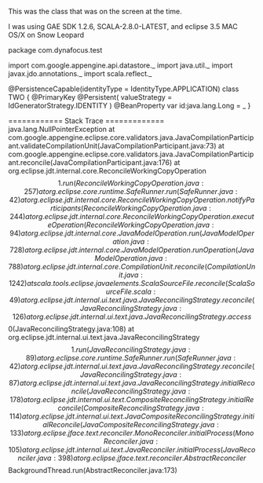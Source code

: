 This was the class that was on the screen at the time.

I was using GAE SDK 1.2.6, SCALA-2.8.0-LATEST, and eclipse 3.5 MAC OS/X on Snow Leopard

package com.dynafocus.test

import com.google.appengine.api.datastore._
import java.util._
import javax.jdo.annotations._
import scala.reflect._
  
@PersistenceCapable(identityType = IdentityType.APPLICATION) 
class TWO {
	@PrimaryKey
	@Persistent( valueStrategy = IdGeneratorStrategy.IDENTITY ) 
	@BeanProperty
	var id:java.lang.Long = _
}

============ Stack Trace =============
java.lang.NullPointerException
at com.google.appengine.eclipse.core.validators.java.JavaCompilationParticipant.validateCompilationUnit(JavaCompilationParticipant.java:73)
at com.google.appengine.eclipse.core.validators.java.JavaCompilationParticipant.reconcile(JavaCompilationParticipant.java:176)
at org.eclipse.jdt.internal.core.ReconcileWorkingCopyOperation$$1.run(ReconcileWorkingCopyOperation.java:257)
at org.eclipse.core.runtime.SafeRunner.run(SafeRunner.java:42)
at org.eclipse.jdt.internal.core.ReconcileWorkingCopyOperation.notifyParticipants(ReconcileWorkingCopyOperation.java:244)
at org.eclipse.jdt.internal.core.ReconcileWorkingCopyOperation.executeOperation(ReconcileWorkingCopyOperation.java:94)
at org.eclipse.jdt.internal.core.JavaModelOperation.run(JavaModelOperation.java:728)
at org.eclipse.jdt.internal.core.JavaModelOperation.runOperation(JavaModelOperation.java:788)
at org.eclipse.jdt.internal.core.CompilationUnit.reconcile(CompilationUnit.java:1242)
at scala.tools.eclipse.javaelements.ScalaSourceFile.reconcile(ScalaSourceFile.scala:49)
at org.eclipse.jdt.internal.ui.text.java.JavaReconcilingStrategy.reconcile(JavaReconcilingStrategy.java:126)
at org.eclipse.jdt.internal.ui.text.java.JavaReconcilingStrategy.access$$0(JavaReconcilingStrategy.java:108)
at org.eclipse.jdt.internal.ui.text.java.JavaReconcilingStrategy$$1.run(JavaReconcilingStrategy.java:89)
at org.eclipse.core.runtime.SafeRunner.run(SafeRunner.java:42)
at org.eclipse.jdt.internal.ui.text.java.JavaReconcilingStrategy.reconcile(JavaReconcilingStrategy.java:87)
at org.eclipse.jdt.internal.ui.text.java.JavaReconcilingStrategy.initialReconcile(JavaReconcilingStrategy.java:178)
at org.eclipse.jdt.internal.ui.text.CompositeReconcilingStrategy.initialReconcile(CompositeReconcilingStrategy.java:114)
at org.eclipse.jdt.internal.ui.text.JavaCompositeReconcilingStrategy.initialReconcile(JavaCompositeReconcilingStrategy.java:133)
at org.eclipse.jface.text.reconciler.MonoReconciler.initialProcess(MonoReconciler.java:105)
at org.eclipse.jdt.internal.ui.text.JavaReconciler.initialProcess(JavaReconciler.java:398)
at org.eclipse.jface.text.reconciler.AbstractReconciler$$BackgroundThread.run(AbstractReconciler.java:173)

